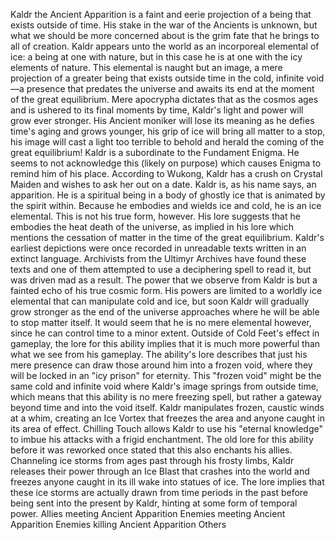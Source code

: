 Kaldr the Ancient Apparition is a faint and eerie projection of a being that exists outside of time. His stake in the war of the Ancients is unknown, but what we should be more concerned about is the grim fate that he brings to all of creation.
Kaldr appears unto the world as an incorporeal elemental of ice: a being at one with nature, but in this case he is at one with the icy elements of nature. This elemental is naught but an image, a mere projection of a greater being that exists outside time in the cold, infinite void—a presence that predates the universe and awaits its end at the moment of the great equilibrium.
Mere apocrypha dictates that as the cosmos ages and is ushered to its final moments by time, Kaldr's light and power will grow ever stronger. His Ancient moniker will lose its meaning as he defies time's aging and grows younger, his grip of ice will bring all matter to a stop, his image will cast a light too terrible to behold and herald the coming of the great equilibrium!
Kaldr is a subordinate to the Fundament  Enigma. He seems to not acknowledge this (likely on purpose) which causes Enigma to remind him of his place.
According to Wukong, Kaldr has a crush on  Crystal Maiden and wishes to ask her out on a date.
Kaldr is, as his name says, an apparition. He is a spiritual being in a body of ghostly ice that is animated by the spirit within. Because he embodies and wields ice and cold, he is an ice elemental.
This is not his true form, however. His lore suggests that he embodies the heat death of the universe, as implied in his lore which mentions the cessation of matter in the time of the great equilibrium. Kaldr's earliest depictions were once recorded in unreadable texts written in an extinct language. Archivists from the Ultimyr Archives have found these texts and one of them attempted to use a deciphering spell to read it, but was driven mad as a result.
The power that we observe from Kaldr is but a fainted echo of his true cosmic form. His powers are limited to a worldly ice elemental that can manipulate cold and ice, but soon Kaldr will gradually grow stronger as the end of the universe approaches where he will be able to stop matter itself. It would seem that he is no mere elemental however, since he can control time to a minor extent.
Outside of  Cold Feet's effect in gameplay, the lore for this ability implies that it is much more powerful than what we see from his gameplay. The ability's lore describes that just his mere presence can draw those around him into a frozen void, where they will be locked in an "icy prison" for eternity. This "frozen void" might be the same cold and infinite void where Kaldr's image springs from outside time, which means that this ability is no mere freezing spell, but rather a gateway beyond time and into the void itself.
Kaldr manipulates frozen, caustic winds at a whim, creating an  Ice Vortex that freezes the area and anyone caught in its area of effect.
Chilling Touch allows Kaldr to use his "eternal knowledge" to imbue his attacks with a frigid enchantment. The old lore for this ability before it was reworked once stated that this also enchants his allies.
Channeling ice storms from ages past through his frosty limbs, Kaldr releases their power through an  Ice Blast that crashes into the world and freezes anyone caught in its ill wake into statues of ice. The lore implies that these ice storms are actually drawn from time periods in the past before being sent into the present by Kaldr, hinting at some form of temporal power.
Allies meeting Ancient Apparition
Enemies meeting Ancient Apparition
Enemies killing Ancient Apparition
Others
